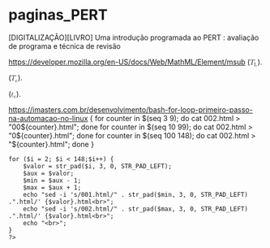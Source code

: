 # paginas_PERT
[DIGITALIZAÇÃO][LIVRO] Uma introdução programada ao PERT : avaliação de programa e técnica de revisão

https://developer.mozilla.org/en-US/docs/Web/MathML/Element/msub
(<math>
    <msub>
        <mi>T</mi>
        <mn>L</mn>
    </msub>
</math>).

(<math>
    <msub>
        <mi>T</mi>
        <mn>e</mn>
    </msub>
</math>).

(<math>
    <msub>
        <mi>t</mi>
        <mn>e</mn>
    </msub>
</math>).



https://imasters.com.br/desenvolvimento/bash-for-loop-primeiro-passo-na-automacao-no-linux
{
    for counter in $(seq 3 9); do cat 002.html > "00${counter}.html"; done
    for counter in $(seq 10 99); do cat 002.html > "0${counter}.html"; done
    for counter in $(seq 100 148); do cat 002.html > "${counter}.html"; done
}

```
for ($i = 2; $i < 148;$i++) {
	$valor = str_pad($i, 3, 0, STR_PAD_LEFT);
    $aux = $valor;
    $min = $aux - 1;
    $max = $aux + 1;
	echo "sed -i 's/001.html/" . str_pad($min, 3, 0, STR_PAD_LEFT) .".html/' {$valor}.html<br>";
	echo "sed -i 's/002.html/" . str_pad($max, 3, 0, STR_PAD_LEFT) .".html/' {$valor}.html<br>";
    echo "<br>";
}
?>
```